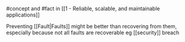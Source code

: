 #concept and #fact in [[1 - Reliable, scalable, and maintainable applications]]

Preventing [[Fault|Faults]] might be better than recovering from them, especially because not all faults are recoverable eg [[security]] breach